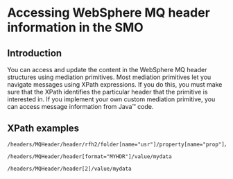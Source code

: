 # Accessing WebSphere MQ header information in the SMO

## Introduction

You can access and update the content
in the WebSphere MQ
header structures using mediation primitives. Most mediation primitives let
you navigate messages using XPath expressions. If you do this, you must make
sure that the XPath identifies the particular header that the primitive is
interested in. If you implement your own custom mediation primitive, you can
access message information from Java™ code.

## XPath examples

```
/headers/MQHeader/header/rfh2/folder[name="usr"]/property[name="prop"]/value
```

```
/headers/MQHeader/header[format="MYHDR"]/value/mydata
```

```
/headers/MQHeader/header[2]/value/mydata
```